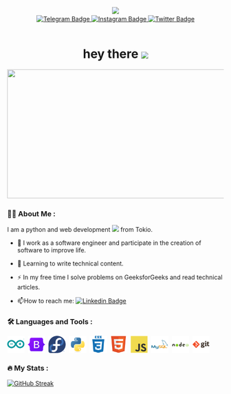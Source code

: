 <div id="header" align="center">
  <img src="https://media.giphy.com/media/M9gbBd9nbDrOTu1Mqx/giphy.gif" width="100"/>
</div>

<div id="badges" align="center">
  <a href="https://t.me/PSQ_official">
    <img src="https://img.shields.io/badge/Telegram-blue?style=for-the-badge&logo=telegram&logoColor=white" alt="Telegram Badge"/>
  </a>
  <a href="https://www.instagram.com/btxkis">
    <img src="https://img.shields.io/badge/Instagram-red?style=for-the-badge&logo=instagram&logoColor=white" alt="Instagram Badge"/>
  </a>
  <a href="your-twitter-URL">
    <img src="https://img.shields.io/badge/Twitter-blue?style=for-the-badge&logo=twitter&logoColor=white" alt="Twitter Badge"/>
  </a>
</div>

<div align="center">
    <img src="https://komarev.com/ghpvc/?username=midixx&style=flat-square&color=blue" alt=""/>
</div>

<div align="center">
    <h1>
    hey there
    <img src="https://media.giphy.com/media/hvRJCLFzcasrR4ia7z/giphy.gif" width="30px" align="center"/>
    </h1>
</div>

<div align="center">
  <img src="https://media.giphy.com/media/7uDtQm2jKdS0VGLg46/giphy.gif" width="600" height="300"/>
</div>

### :woman_technologist: About Me :
I am a python and web development <img src="https://media.giphy.com/media/l3nW3jtbBROj5XIC4/giphy.gif" width="30"> from Tokio.
- :telescope: I work as a software engineer and participate in the creation of software to improve life.

- :seedling: Learning to write technical content.

- :zap: In my free time I solve problems on GeeksforGeeks and read technical articles.

- :mailbox:How to reach me: [![Linkedin Badge](https://img.shields.io/badge/Telegram-blue?style=for-the-badge&logo=telegram&logoColor=white)](https://t.me/PSQ_official)


### :hammer_and_wrench: Languages and Tools :
<div>
  <img src="https://github.com/devicons/devicon/blob/master/icons/arduino/arduino-original.svg" title="Arduino" alt="Arduino" width="40" height="40"/>&nbsp;
  <img src="https://github.com/devicons/devicon/blob/master/icons/bootstrap/bootstrap-original.svg" title="Bootstrap" alt="Bootstrap" width="40" height="40"/>&nbsp;
  <img src="https://github.com/devicons/devicon/blob/master/icons/fedora/fedora-original.svg" title="Fedora" alt="Fedora" width="40" height="40"/>&nbsp;
  <img src="https://github.com/devicons/devicon/blob/master/icons/python/python-original.svg" title="Python" alt="Python " width="40" height="40"/>&nbsp;
  <img src="https://github.com/devicons/devicon/blob/master/icons/css3/css3-plain-wordmark.svg"  title="CSS3" alt="CSS" width="40" height="40"/>&nbsp;
  <img src="https://github.com/devicons/devicon/blob/master/icons/html5/html5-original.svg" title="HTML5" alt="HTML" width="40" height="40"/>&nbsp;
  <img src="https://github.com/devicons/devicon/blob/master/icons/javascript/javascript-original.svg" title="JavaScript" alt="JavaScript" width="40" height="40"/>&nbsp;
  <img src="https://github.com/devicons/devicon/blob/master/icons/mysql/mysql-original-wordmark.svg" title="MySQL"  alt="MySQL" width="40" height="40"/>&nbsp;
  <img src="https://github.com/devicons/devicon/blob/master/icons/nodejs/nodejs-original-wordmark.svg" title="NodeJS" alt="NodeJS" width="40" height="40"/>&nbsp;
  <img src="https://github.com/devicons/devicon/blob/master/icons/git/git-original-wordmark.svg" title="Git" **alt="Git" width="40" height="40"/>
</div>

### :fire: My Stats :

[![GitHub Streak](http://github-readme-streak-stats.herokuapp.com?user=midixx&theme=dark&background=000000)](https://git.io/streak-stats)


















